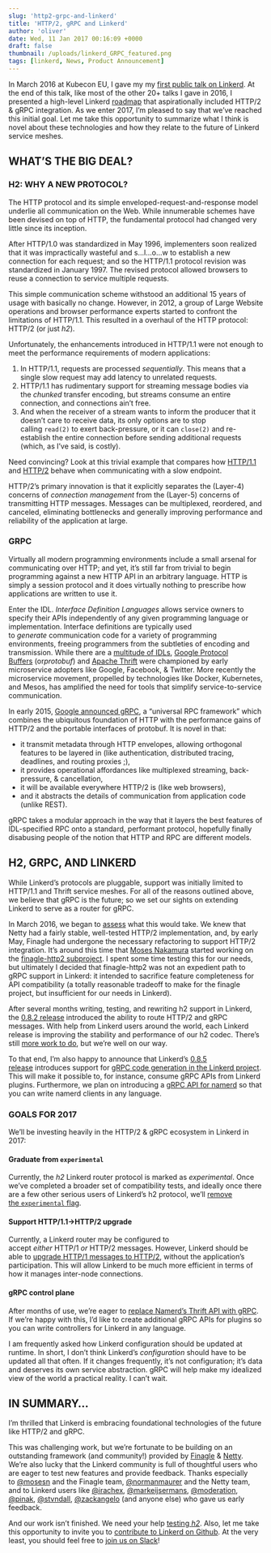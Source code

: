 ```yaml
---
slug: 'http2-grpc-and-linkerd'
title: 'HTTP/2, gRPC and Linkerd'
author: 'oliver'
date: Wed, 11 Jan 2017 00:16:09 +0000
draft: false
thumbnail: /uploads/linkerd_GRPC_featured.png
tags: [linkerd, News, Product Announcement]
---
```


In March 2016 at Kubecon EU, I gave my my [first public talk on Linkerd](https://www.youtube.com/watch?v=co7JRxihcdA). At the end of this talk, like most of the other 20+ talks I gave in 2016, I presented a high-level Linkerd [roadmap](https://speakerdeck.com/olix0r/kubernetes-meets-finagle-for-resilient-microservices?slide=34) that aspirationally included HTTP/2 & gRPC integration. As we enter 2017, I’m pleased to say that we’ve reached this initial goal. Let me take this opportunity to summarize what I think is novel about these technologies and how they relate to the future of Linkerd service meshes.

## WHAT’S THE BIG DEAL?

### H2: WHY A NEW PROTOCOL?

The HTTP protocol and its simple enveloped-request-and-response model underlie all communication on the Web. While innumerable schemes have been devised on top of HTTP, the fundamental protocol had changed very little since its inception.

After HTTP/1.0 was standardized in May 1996, implementers soon realized that it was impractically wasteful and s…l…o…w to establish a new connection for each request; and so the HTTP/1.1 protocol revision was standardized in January 1997. The revised protocol allowed browsers to reuse a connection to service multiple requests.

This simple communication scheme withstood an additional 15 years of usage with basically no change. However, in 2012, a group of Large Website operations and browser performance experts started to confront the limitations of HTTP/1.1. This resulted in a overhaul of the HTTP protocol: HTTP/2 (or just *h2*).

Unfortunately, the enhancements introduced in HTTP/1.1 were not enough to meet the performance requirements of modern applications:

1. In HTTP/1.1, requests are processed *sequentially*. This means that a single slow request may add latency to unrelated requests.
2. HTTP/1.1 has rudimentary support for streaming message bodies via the *chunked* transfer encoding, but streams consume an entire connection, and connections ain’t free.
3. And when the receiver of a stream wants to inform the producer that it doesn’t care to receive data, its only options are to stop calling `read(2)` to exert back-pressure, or it can `close(2)` and re-establish the entire connection before sending additional requests (which, as I’ve said, is costly).

Need convincing? Look at this trivial example that compares how [HTTP/1.1](http://http2.golang.org/gophertiles?latency=1000) and [HTTP/2](https://http2.golang.org/gophertiles?latency=1000) behave when communicating with a slow endpoint.

HTTP/2’s primary innovation is that it explicitly separates the (Layer-4) concerns of *connection management* from the (Layer-5) concerns of transmitting HTTP messages. Messages can be multiplexed, reordered, and canceled, eliminating bottlenecks and generally improving performance and reliability of the application at large.

### GRPC

Virtually all modern programming environments include a small arsenal for communicating over HTTP; and yet, it’s still far from trivial to begin programming against a new HTTP API in an arbitrary language. HTTP is simply a session protocol and it does virtually nothing to prescribe how applications are written to use it.

Enter the IDL. *Interface Definition Languages* allows service owners to specify their APIs independently of any given programming language or implementation. Interface definitions are typically used to *generate* communication code for a variety of programming environments, freeing programmers from the subtleties of encoding and transmission. While there are a [multitude of IDLs](https://en.wikipedia.org/wiki/Interface_description_language), [Google Protocol Buffers](https://developers.google.com/protocol-buffers/) (or*protobuf*) and [Apache Thrift](https://thrift.apache.org/) were championed by early microservice adopters like Google, Facebook, & Twitter. More recently the microservice movement, propelled by technologies like Docker, Kubernetes, and Mesos, has amplified the need for tools that simplify service-to-service communication.

In early 2015, [Google announced gRPC](https://developers.googleblog.com/2015/02/introducing-grpc-new-open-source-http2.html), a “universal RPC framework” which combines the ubiquitous foundation of HTTP with the performance gains of HTTP/2 and the portable interfaces of protobuf. It is novel in that:

- it transmit metadata through HTTP envelopes, allowing orthogonal features to be layered in (like authentication, distributed tracing, deadlines, and routing proxies ;),
- it provides operational affordances like multiplexed streaming, back-pressure, & cancellation,
- it will be available everywhere HTTP/2 is (like web browsers),
- and it abstracts the details of communication from application code (unlike REST).

gRPC takes a modular approach in the way that it layers the best features of IDL-specified RPC onto a standard, performant protocol, hopefully finally disabusing people of the notion that HTTP and RPC are different models.

## H2, GRPC, AND LINKERD

While Linkerd’s protocols are pluggable, support was initially limited to HTTP/1.1 and Thrift service meshes. For all of the reasons outlined above, we believe that gRPC is the future; so we set our sights on extending Linkerd to serve as a router for gRPC.

In March 2016, we began to [assess](https://github.com/linkerd/linkerd/issues/174) what this would take. We knew that Netty had a fairly stable, well-tested HTTP/2 implementation, and, by early May, Finagle had undergone the necessary refactoring to support HTTP/2 integration. It’s around this time that [Moses Nakamura](https://github.com/mosesn) started working on the [finagle-http2 subproject](https://github.com/twitter/finagle/tree/develop/finagle-http2). I spent some time testing this for our needs, but ultimately I decided that finagle-http2 was not an expedient path to gRPC support in Linkerd: it intended to sacrifice feature completeness for API compatibility (a totally reasonable tradeoff to make for the finagle project, but insufficient for our needs in Linkerd).

After several months writing, testing, and rewriting h2 support in Linkerd, the [0.8.2 release](https://github.com/linkerd/linkerd/releases/tag/0.8.2) introduced the ability to route HTTP/2 and gRPC messages. With help from Linkerd users around the world, each Linkerd release is improving the stability and performance of our h2 codec. There’s still [more work to do](https://github.com/linkerd/linkerd/issues?q=is%3Aissue+is%3Aopen+label%3Ah2), but we’re well on our way.

To that end, I’m also happy to announce that Linkerd’s [0.8.5 release](https://github.com/linkerd/linkerd/releases/tag/0.8.5) introduces support for [gRPC code generation in the Linkerd project](https://github.com/linkerd/linkerd/tree/master/grpc). This will make it possible to, for instance, consume gRPC APIs from Linkerd plugins. Furthermore, we plan on introducing a [gRPC API for namerd](https://github.com/linkerd/linkerd/issues/842) so that you can write namerd clients in any language.

### GOALS FOR 2017

We’ll be investing heavily in the HTTP/2 & gRPC ecosystem in Linkerd in 2017:

#### Graduate from `experimental`

Currently, the *h2* Linkerd router protocol is marked as *experimental*. Once we’ve completed a broader set of compatibility tests, and ideally once there are a few other serious users of Linkerd’s h2 protocol, we’ll [remove the `experimental` flag](https://github.com/linkerd/linkerd/issues/854).

#### Support HTTP/1.1->HTTP/2 upgrade

Currently, a Linkerd router may be configured to accept *either* HTTP/1 *or* HTTP/2 messages. However, Linkerd should be able to [upgrade HTTP/1 messages to HTTP/2](https://github.com/linkerd/linkerd/issues/841), without the application’s participation. This will allow Linkerd to be much more efficient in terms of how it manages inter-node connections.

#### gRPC control plane

After months of use, we’re eager to [replace Namerd’s Thrift API with gRPC](https://github.com/linkerd/linkerd/issues/842). If we’re happy with this, I’d like to create additional gRPC APIs for plugins so you can write controllers for Linkerd in any language.

I am frequently asked how Linkerd configuration should be updated at runtime. In short, I don’t think Linkerd’s *configuration* should have to be updated all that often. If it changes frequently, it’s not configuration; it’s data and deserves its own service abstraction. gRPC will help make my idealized view of the world a practical reality. I can’t wait.

## IN SUMMARY…

I’m thrilled that Linkerd is embracing foundational technologies of the future like HTTP/2 and gRPC.

This was challenging work, but we’re fortunate to be building on an outstanding framework (and community!) provided by [Finagle](http://finagle.github.io/) & [Netty](http://netty.io/). We’re also lucky that the Linkerd community is full of thoughtful users who are eager to test new features and provide feedback. Thanks especially to [@mosesn](https://github.com/mosesn) and the Finagle team, [@normanmaurer](https://github.com/normanmaurer) and the Netty team, and to Linkerd users like [@irachex](https://github.com/irachex), [@markeijsermans](https://github.com/markeijsermans), [@moderation](https://github.com/moderation), [@pinak](https://github.com/pinak), [@stvndall](https://github.com/stvndall), [@zackangelo](https://github.com/zackangelo) (and anyone else) who gave us early feedback.

And our work isn’t finished. We need your help [testing *h2*](https://linkerd.io/config/0.8.5/linkerd/index.html#http-2-protocol). Also, let me take this opportunity to invite you to [contribute to Linkerd on Github](https://github.com/linkerd/linkerd/labels/help%20wanted). At the very least, you should feel free to [join us on Slack](https://slack.linkerd.io/)!
